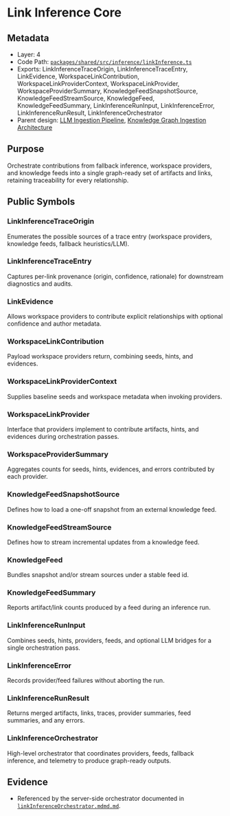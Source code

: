 # Link Inference Core

## Metadata
- Layer: 4
- Code Path: [`packages/shared/src/inference/linkInference.ts`](../../../packages/shared/src/inference/linkInference.ts)
- Exports: LinkInferenceTraceOrigin, LinkInferenceTraceEntry, LinkEvidence, WorkspaceLinkContribution, WorkspaceLinkProviderContext, WorkspaceLinkProvider, WorkspaceProviderSummary, KnowledgeFeedSnapshotSource, KnowledgeFeedStreamSource, KnowledgeFeed, KnowledgeFeedSummary, LinkInferenceRunInput, LinkInferenceError, LinkInferenceRunResult, LinkInferenceOrchestrator
- Parent design: [LLM Ingestion Pipeline](../llm-ingestion/llmIngestionOrchestrator.mdmd.md), [Knowledge Graph Ingestion Architecture](../../layer-3/knowledge-graph-ingestion.mdmd.md)

## Purpose
Orchestrate contributions from fallback inference, workspace providers, and knowledge feeds into a single graph-ready set of artifacts and links, retaining traceability for every relationship.

## Public Symbols

### LinkInferenceTraceOrigin
Enumerates the possible sources of a trace entry (workspace providers, knowledge feeds, fallback heuristics/LLM).

### LinkInferenceTraceEntry
Captures per-link provenance (origin, confidence, rationale) for downstream diagnostics and audits.

### LinkEvidence
Allows workspace providers to contribute explicit relationships with optional confidence and author metadata.

### WorkspaceLinkContribution
Payload workspace providers return, combining seeds, hints, and evidences.

### WorkspaceLinkProviderContext
Supplies baseline seeds and workspace metadata when invoking providers.

### WorkspaceLinkProvider
Interface that providers implement to contribute artifacts, hints, and evidences during orchestration passes.

### WorkspaceProviderSummary
Aggregates counts for seeds, hints, evidences, and errors contributed by each provider.

### KnowledgeFeedSnapshotSource
Defines how to load a one-off snapshot from an external knowledge feed.

### KnowledgeFeedStreamSource
Defines how to stream incremental updates from a knowledge feed.

### KnowledgeFeed
Bundles snapshot and/or stream sources under a stable feed id.

### KnowledgeFeedSummary
Reports artifact/link counts produced by a feed during an inference run.

### LinkInferenceRunInput
Combines seeds, hints, providers, feeds, and optional LLM bridges for a single orchestration pass.

### LinkInferenceError
Records provider/feed failures without aborting the run.

### LinkInferenceRunResult
Returns merged artifacts, links, traces, provider summaries, feed summaries, and any errors.

### LinkInferenceOrchestrator
High-level orchestrator that coordinates providers, feeds, fallback inference, and telemetry to produce graph-ready outputs.

## Evidence
- Referenced by the server-side orchestrator documented in [`linkInferenceOrchestrator.mdmd.md`](../language-server-runtime/linkInferenceOrchestrator.mdmd.md).
